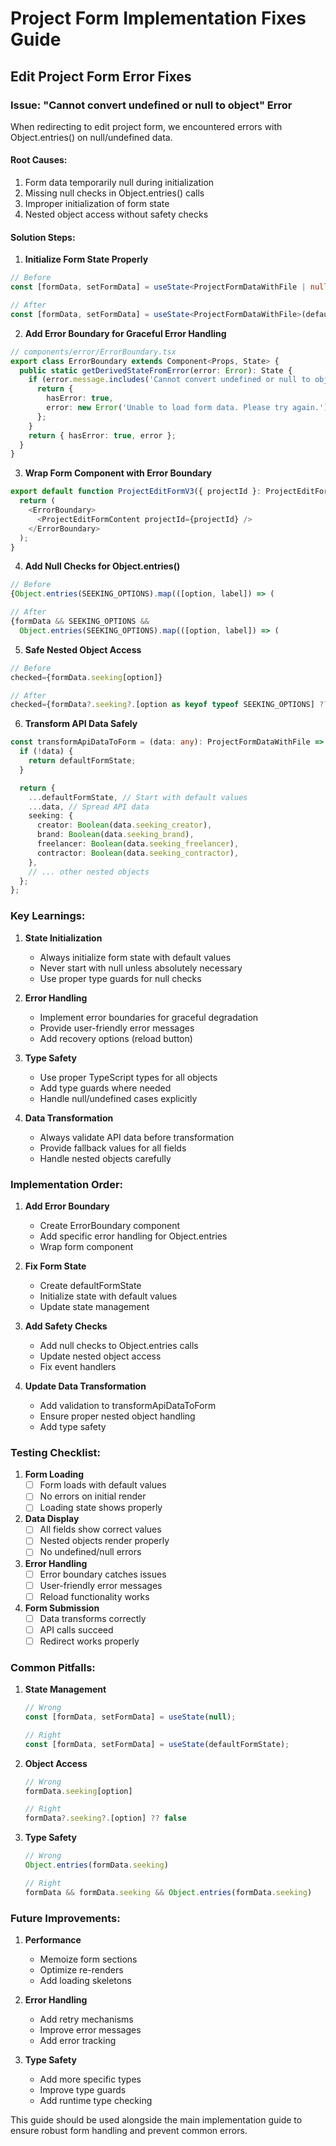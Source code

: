 # Project Form Implementation Fixes Guide

## Edit Project Form Error Fixes

### Issue: "Cannot convert undefined or null to object" Error
When redirecting to edit project form, we encountered errors with Object.entries() on null/undefined data.

#### Root Causes:
1. Form data temporarily null during initialization
2. Missing null checks in Object.entries() calls
3. Improper initialization of form state
4. Nested object access without safety checks

#### Solution Steps:

1. **Initialize Form State Properly**
```typescript
// Before
const [formData, setFormData] = useState<ProjectFormDataWithFile | null>(null);

// After
const [formData, setFormData] = useState<ProjectFormDataWithFile>(defaultFormState);
```

2. **Add Error Boundary for Graceful Error Handling**
```typescript
// components/error/ErrorBoundary.tsx
export class ErrorBoundary extends Component<Props, State> {
  public static getDerivedStateFromError(error: Error): State {
    if (error.message.includes('Cannot convert undefined or null to object')) {
      return {
        hasError: true,
        error: new Error('Unable to load form data. Please try again.')
      };
    }
    return { hasError: true, error };
  }
}
```

3. **Wrap Form Component with Error Boundary**
```typescript
export default function ProjectEditFormV3({ projectId }: ProjectEditFormProps) {
  return (
    <ErrorBoundary>
      <ProjectEditFormContent projectId={projectId} />
    </ErrorBoundary>
  );
}
```

4. **Add Null Checks for Object.entries()**
```typescript
// Before
{Object.entries(SEEKING_OPTIONS).map(([option, label]) => (

// After
{formData && SEEKING_OPTIONS && 
  Object.entries(SEEKING_OPTIONS).map(([option, label]) => (
```

5. **Safe Nested Object Access**
```typescript
// Before
checked={formData.seeking[option]}

// After
checked={formData?.seeking?.[option as keyof typeof SEEKING_OPTIONS] ?? false}
```

6. **Transform API Data Safely**
```typescript
const transformApiDataToForm = (data: any): ProjectFormDataWithFile => {
  if (!data) {
    return defaultFormState;
  }

  return {
    ...defaultFormState, // Start with default values
    ...data, // Spread API data
    seeking: {
      creator: Boolean(data.seeking_creator),
      brand: Boolean(data.seeking_brand),
      freelancer: Boolean(data.seeking_freelancer),
      contractor: Boolean(data.seeking_contractor),
    },
    // ... other nested objects
  };
};
```

### Key Learnings:

1. **State Initialization**
   - Always initialize form state with default values
   - Never start with null unless absolutely necessary
   - Use proper type guards for null checks

2. **Error Handling**
   - Implement error boundaries for graceful degradation
   - Provide user-friendly error messages
   - Add recovery options (reload button)

3. **Type Safety**
   - Use proper TypeScript types for all objects
   - Add type guards where needed
   - Handle null/undefined cases explicitly

4. **Data Transformation**
   - Always validate API data before transformation
   - Provide fallback values for all fields
   - Handle nested objects carefully

### Implementation Order:

1. **Add Error Boundary**
   - Create ErrorBoundary component
   - Add specific error handling for Object.entries
   - Wrap form component

2. **Fix Form State**
   - Create defaultFormState
   - Initialize state with default values
   - Update state management

3. **Add Safety Checks**
   - Add null checks to Object.entries calls
   - Update nested object access
   - Fix event handlers

4. **Update Data Transformation**
   - Add validation to transformApiDataToForm
   - Ensure proper nested object handling
   - Add type safety

### Testing Checklist:

1. **Form Loading**
   - [ ] Form loads with default values
   - [ ] No errors on initial render
   - [ ] Loading state shows properly

2. **Data Display**
   - [ ] All fields show correct values
   - [ ] Nested objects render properly
   - [ ] No undefined/null errors

3. **Error Handling**
   - [ ] Error boundary catches issues
   - [ ] User-friendly error messages
   - [ ] Reload functionality works

4. **Form Submission**
   - [ ] Data transforms correctly
   - [ ] API calls succeed
   - [ ] Redirect works properly

### Common Pitfalls:

1. **State Management**
   ```typescript
   // Wrong
   const [formData, setFormData] = useState(null);
   
   // Right
   const [formData, setFormData] = useState(defaultFormState);
   ```

2. **Object Access**
   ```typescript
   // Wrong
   formData.seeking[option]
   
   // Right
   formData?.seeking?.[option] ?? false
   ```

3. **Type Safety**
   ```typescript
   // Wrong
   Object.entries(formData.seeking)
   
   // Right
   formData && formData.seeking && Object.entries(formData.seeking)
   ```

### Future Improvements:

1. **Performance**
   - Memoize form sections
   - Optimize re-renders
   - Add loading skeletons

2. **Error Handling**
   - Add retry mechanisms
   - Improve error messages
   - Add error tracking

3. **Type Safety**
   - Add more specific types
   - Improve type guards
   - Add runtime type checking

This guide should be used alongside the main implementation guide to ensure robust form handling and prevent common errors. 